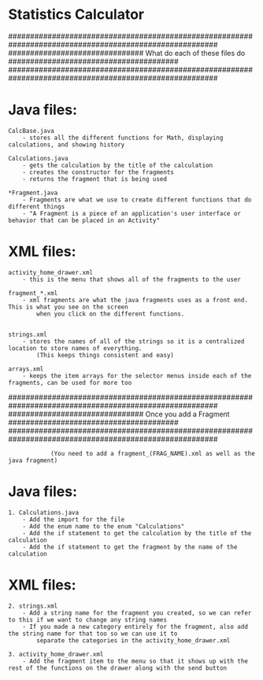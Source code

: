 # Statistics Calculator
########################################################################################################
###############################  What do each of these files do  #######################################
########################################################################################################

# Java files:

	CalcBase.java 
		- stores all the different functions for Math, displaying calculations, and showing history

	Calculations.java
		- gets the calculation by the title of the calculation
		- creates the constructor for the fragments
		- returns the fragment that is being used
	
	*Fragment.java
		- Fragments are what we use to create different functions that do different things
		- "A Fragment is a piece of an application's user interface or behavior that can be placed in an Activity"
	

# XML files:
	
	activity_home_drawer.xml
		- this is the menu that shows all of the fragments to the user
	
	fragment_*.xml
		- xml fragments are what the java fragments uses as a front end. This is what you see on the screen
			when you click on the different functions.
	
	
	strings.xml
		- stores the names of all of the strings so it is a centralized location to store names of everything.
			(This keeps things consistent and easy)
			
	arrays.xml	
		- keeps the item arrays for the selector menus inside each of the fragments, can be used for more too
		
		
		
########################################################################################################
###############################     Once you add a Fragment      #######################################
########################################################################################################

				(You need to add a fragment_(FRAG_NAME).xml as well as the java fragment)

# Java files:
	
	1. Calculations.java
		- Add the import for the file
		- Add the enum name to the enum "Calculations"
		- Add the if statement to get the calculation by the title of the calculation
		- Add the if statement to get the fragment by the name of the calculation

	
	
# XML files:
	
	2. strings.xml
		- Add a string name for the fragment you created, so we can refer to this if we want to change any string names
		- If you made a new category entirely for the fragment, also add the string name for that too so we can use it to 
			separate the categories in the activity_home_drawer.xml

	3. activity_home_drawer.xml
		- Add the fragment item to the menu so that it shows up with the rest of the functions on the drawer along with the send button
		
